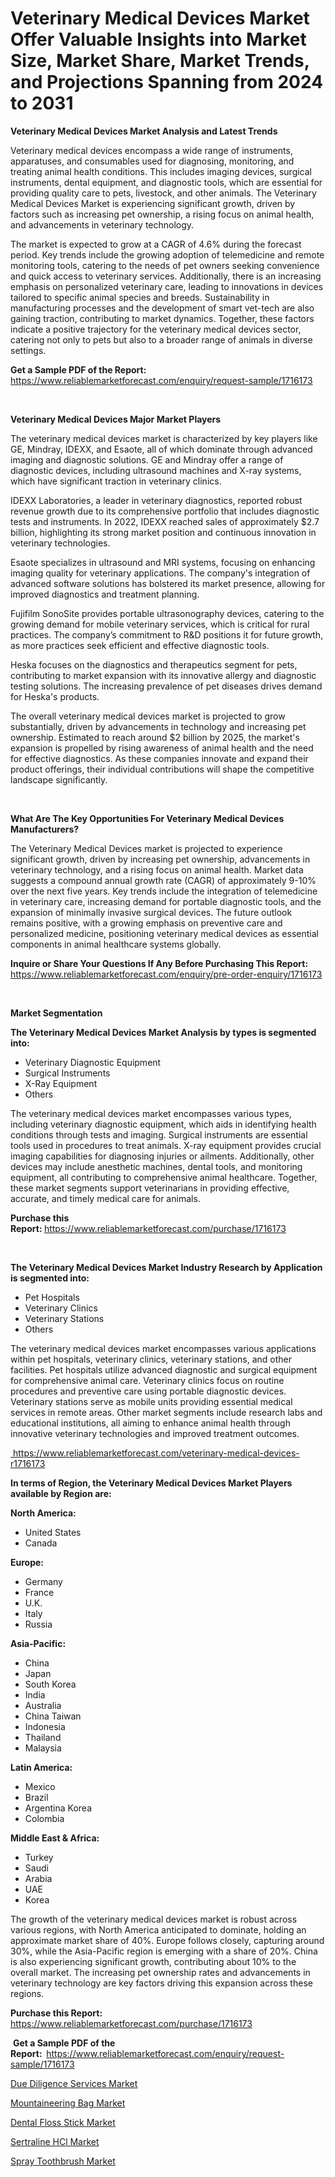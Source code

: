 <p><h1>Veterinary Medical Devices Market Offer Valuable Insights into Market Size, Market Share, Market Trends, and Projections Spanning from 2024 to 2031</h1></p><p><strong>Veterinary Medical Devices Market Analysis and Latest Trends</strong></p>
<p><p>Veterinary medical devices encompass a wide range of instruments, apparatuses, and consumables used for diagnosing, monitoring, and treating animal health conditions. This includes imaging devices, surgical instruments, dental equipment, and diagnostic tools, which are essential for providing quality care to pets, livestock, and other animals. The Veterinary Medical Devices Market is experiencing significant growth, driven by factors such as increasing pet ownership, a rising focus on animal health, and advancements in veterinary technology.</p><p>The market is expected to grow at a CAGR of 4.6% during the forecast period. Key trends include the growing adoption of telemedicine and remote monitoring tools, catering to the needs of pet owners seeking convenience and quick access to veterinary services. Additionally, there is an increasing emphasis on personalized veterinary care, leading to innovations in devices tailored to specific animal species and breeds. Sustainability in manufacturing processes and the development of smart vet-tech are also gaining traction, contributing to market dynamics. Together, these factors indicate a positive trajectory for the veterinary medical devices sector, catering not only to pets but also to a broader range of animals in diverse settings.</p></p>
<p><strong>Get a Sample PDF of the Report:&nbsp;</strong> <a href="https://www.reliablemarketforecast.com/enquiry/request-sample/1716173?utm_campaign=1567&utm_medium=2&utm_source=Github&utm_content=ia&utm_term=23102024&utm_id=veterinary-medical-devices">https://www.reliablemarketforecast.com/enquiry/request-sample/1716173</a></p>
<p>&nbsp;</p>
<p><strong>Veterinary Medical Devices Major Market Players</strong></p>
<p><p>The veterinary medical devices market is characterized by key players like GE, Mindray, IDEXX, and Esaote, all of which dominate through advanced imaging and diagnostic solutions. GE and Mindray offer a range of diagnostic devices, including ultrasound machines and X-ray systems, which have significant traction in veterinary clinics.</p><p>IDEXX Laboratories, a leader in veterinary diagnostics, reported robust revenue growth due to its comprehensive portfolio that includes diagnostic tests and instruments. In 2022, IDEXX reached sales of approximately $2.7 billion, highlighting its strong market position and continuous innovation in veterinary technologies.</p><p>Esaote specializes in ultrasound and MRI systems, focusing on enhancing imaging quality for veterinary applications. The company's integration of advanced software solutions has bolstered its market presence, allowing for improved diagnostics and treatment planning.</p><p>Fujifilm SonoSite provides portable ultrasonography devices, catering to the growing demand for mobile veterinary services, which is critical for rural practices. The company’s commitment to R&D positions it for future growth, as more practices seek efficient and effective diagnostic tools.</p><p>Heska focuses on the diagnostics and therapeutics segment for pets, contributing to market expansion with its innovative allergy and diagnostic testing solutions. The increasing prevalence of pet diseases drives demand for Heska's products.</p><p>The overall veterinary medical devices market is projected to grow substantially, driven by advancements in technology and increasing pet ownership. Estimated to reach around $2 billion by 2025, the market's expansion is propelled by rising awareness of animal health and the need for effective diagnostics. As these companies innovate and expand their product offerings, their individual contributions will shape the competitive landscape significantly.</p></p>
<p>&nbsp;</p>
<p><strong>What Are The Key Opportunities For Veterinary Medical Devices Manufacturers?</strong></p>
<p><p>The Veterinary Medical Devices market is projected to experience significant growth, driven by increasing pet ownership, advancements in veterinary technology, and a rising focus on animal health. Market data suggests a compound annual growth rate (CAGR) of approximately 9-10% over the next five years. Key trends include the integration of telemedicine in veterinary care, increasing demand for portable diagnostic tools, and the expansion of minimally invasive surgical devices. The future outlook remains positive, with a growing emphasis on preventive care and personalized medicine, positioning veterinary medical devices as essential components in animal healthcare systems globally.</p></p>
<p><strong>Inquire or Share Your Questions If Any Before Purchasing This Report:</strong> <a href="https://www.reliablemarketforecast.com/enquiry/pre-order-enquiry/1716173?utm_campaign=1567&utm_medium=2&utm_source=Github&utm_content=ia&utm_term=23102024&utm_id=veterinary-medical-devices">https://www.reliablemarketforecast.com/enquiry/pre-order-enquiry/1716173</a></p>
<p>&nbsp;</p>
<p><strong>Market Segmentation</strong></p>
<p><strong>The Veterinary Medical Devices Market Analysis by types is segmented into:</strong></p>
<p><ul><li>Veterinary Diagnostic Equipment</li><li>Surgical Instruments</li><li>X-Ray Equipment</li><li>Others</li></ul></p>
<p><p>The veterinary medical devices market encompasses various types, including veterinary diagnostic equipment, which aids in identifying health conditions through tests and imaging. Surgical instruments are essential tools used in procedures to treat animals. X-ray equipment provides crucial imaging capabilities for diagnosing injuries or ailments. Additionally, other devices may include anesthetic machines, dental tools, and monitoring equipment, all contributing to comprehensive animal healthcare. Together, these market segments support veterinarians in providing effective, accurate, and timely medical care for animals.</p></p>
<p><strong>Purchase this Report:&nbsp;</strong><a href="https://www.reliablemarketforecast.com/purchase/1716173?utm_campaign=1567&utm_medium=2&utm_source=Github&utm_content=ia&utm_term=23102024&utm_id=veterinary-medical-devices">https://www.reliablemarketforecast.com/purchase/1716173</a></p>
<p>&nbsp;</p>
<p><strong>The Veterinary Medical Devices Market Industry Research by Application is segmented into:</strong></p>
<p><ul><li>Pet Hospitals</li><li>Veterinary Clinics</li><li>Veterinary Stations</li><li>Others</li></ul></p>
<p><p>The veterinary medical devices market encompasses various applications within pet hospitals, veterinary clinics, veterinary stations, and other facilities. Pet hospitals utilize advanced diagnostic and surgical equipment for comprehensive animal care. Veterinary clinics focus on routine procedures and preventive care using portable diagnostic devices. Veterinary stations serve as mobile units providing essential medical services in remote areas. Other market segments include research labs and educational institutions, all aiming to enhance animal health through innovative veterinary technologies and improved treatment outcomes.</p></p>
<p><a href="https://www.reliablemarketforecast.com/veterinary-medical-devices-r1716173?utm_campaign=1567&utm_medium=2&utm_source=Github&utm_content=ia&utm_term=23102024&utm_id=veterinary-medical-devices">&nbsp;https://www.reliablemarketforecast.com/veterinary-medical-devices-r1716173</a></p>
<p><strong>In terms of Region, the Veterinary Medical Devices Market Players available by Region are:</strong></p>
<p>
    <p> <strong> North America: </strong>
        <ul>
            <li>United States</li>
            <li>Canada</li>
        </ul>
        </p> 
    <p> <strong> Europe: </strong>
        <ul>
            <li>Germany</li>
            <li>France</li>
            <li>U.K.</li>
            <li>Italy</li>
            <li>Russia</li>
        </ul>
        </p> 
    <p> <strong> Asia-Pacific: </strong>
        <ul>
            <li>China</li>
            <li>Japan</li>
            <li>South Korea</li>
            <li>India</li>
            <li>Australia</li>
            <li>China Taiwan</li>
            <li>Indonesia</li>
            <li>Thailand</li>
            <li>Malaysia</li>
        </ul>
        </p> 
    <p> <strong> Latin America: </strong>
        <ul>
            <li>Mexico</li>
            <li>Brazil</li>
            <li>Argentina Korea</li>
            <li>Colombia</li>
        </ul>
        </p> 
    <p> <strong> Middle East & Africa: </strong>
        <ul>
            <li>Turkey</li>
            <li>Saudi</li>
            <li>Arabia</li>
            <li>UAE</li>
            <li>Korea</li>
        </ul>
    </p>
    </p>
<p><p>The growth of the veterinary medical devices market is robust across various regions, with North America anticipated to dominate, holding an approximate market share of 40%. Europe follows closely, capturing around 30%, while the Asia-Pacific region is emerging with a share of 20%. China is also experiencing significant growth, contributing about 10% to the overall market. The increasing pet ownership rates and advancements in veterinary technology are key factors driving this expansion across these regions.</p></p>
<p><strong>Purchase this Report: </strong><a href="https://www.reliablemarketforecast.com/purchase/1716173?utm_campaign=1567&utm_medium=2&utm_source=Github&utm_content=ia&utm_term=23102024&utm_id=veterinary-medical-devices">https://www.reliablemarketforecast.com/purchase/1716173</a></p>
<p>&nbsp;<strong>Get a Sample PDF of the Report:&nbsp;&nbsp;</strong><a href="https://www.reliablemarketforecast.com/enquiry/request-sample/1716173?utm_campaign=1567&utm_medium=2&utm_source=Github&utm_content=ia&utm_term=23102024&utm_id=veterinary-medical-devices">https://www.reliablemarketforecast.com/enquiry/request-sample/1716173</a></p>
<p><strong></strong></p>
<p><p><a href="https://www.linkedin.com/pulse/due-diligence-services-market-overview-global-trends-future-qclyf?utm_campaign=1567&utm_medium=2&utm_source=Github&utm_content=ia&utm_term=23102024&utm_id=veterinary-medical-devices">Due Diligence Services Market</a></p><p><a href="https://www.linkedin.com/pulse/mountaineering-bag-industry-analysis-report-market-size-share-vkx0e?utm_campaign=1567&utm_medium=2&utm_source=Github&utm_content=ia&utm_term=23102024&utm_id=veterinary-medical-devices">Mountaineering Bag Market</a></p><p><a href="https://www.linkedin.com/pulse/emerging-trends-dental-floss-stick-market-global-outlook-future-6j3he?utm_campaign=1567&utm_medium=2&utm_source=Github&utm_content=ia&utm_term=23102024&utm_id=veterinary-medical-devices">Dental Floss Stick Market</a></p><p><a href="https://www.linkedin.com/pulse/global-sertraline-hcl-market-opportunities-forecast-period-from-y0vmc?utm_campaign=1567&utm_medium=2&utm_source=Github&utm_content=ia&utm_term=23102024&utm_id=veterinary-medical-devices">Sertraline HCl Market</a></p><p><a href="https://www.linkedin.com/pulse/spray-toothbrush-market-opportunities-emerging-global-trends-shifts-fpwge?utm_campaign=1567&utm_medium=2&utm_source=Github&utm_content=ia&utm_term=23102024&utm_id=veterinary-medical-devices">Spray Toothbrush Market</a></p></p>